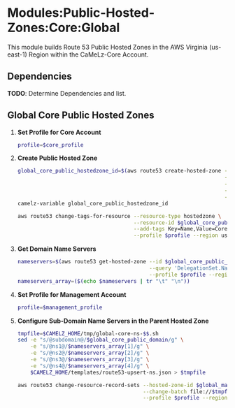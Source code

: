 # Modules:Public-Hosted-Zones:Core:Global

This module builds Route 53 Public Hosted Zones in the AWS Virginia (us-east-1) Region within the CaMeLz-Core Account.

## Dependencies

**TODO**: Determine Dependencies and list.

## Global Core Public Hosted Zones

1. **Set Profile for Core Account**
    ```bash
    profile=$core_profile
    ```

1.  **Create Public Hosted Zone**
    ```bash
    global_core_public_hostedzone_id=$(aws route53 create-hosted-zone --name $global_core_public_domain \
                                                                      --hosted-zone-config Comment="Public Zone for $global_core_public_domain",PrivateZone=false \
                                                                      --caller-reference $(date +%s) \
                                                                      --query 'HostedZone.Id' \
                                                                      --profile $profile --region us-east-1 --output text | cut -f3 -d /)
    camelz-variable global_core_public_hostedzone_id

    aws route53 change-tags-for-resource --resource-type hostedzone \
                                         --resource-id $global_core_public_hostedzone_id \
                                         --add-tags Key=Name,Value=Core-PublicHostedZone Key=Company,Value=CaMeLz Key=Environment,Value=Core \
                                         --profile $profile --region us-east-1 --output text
    ```

1.  **Get Domain Name Servers**
    ```bash
    nameservers=$(aws route53 get-hosted-zone --id $global_core_public_hostedzone_id \
                                              --query 'DelegationSet.NameServers' \
                                              --profile $profile --region us-east-1 --output text)
    nameservers_array=($(echo $nameservers | tr "\t" "\n"))
    ```


1. **Set Profile for Management Account**
    ```bash
    profile=$management_profile
    ```

1.  **Configure Sub-Domain Name Servers in the Parent Hosted Zone**
    ```bash
    tmpfile=$CAMELZ_HOME/tmp/global-core-ns-$$.sh
    sed -e "s/@subdomain@/$global_core_public_domain/g" \
        -e "s/@ns1@/$nameservers_array[1]/g" \
        -e "s/@ns2@/$nameservers_array[2]/g" \
        -e "s/@ns3@/$nameservers_array[3]/g" \
        -e "s/@ns4@/$nameservers_array[4]/g" \
        $CAMELZ_HOME/templates/route53-upsert-ns.json > $tmpfile

    aws route53 change-resource-record-sets --hosted-zone-id $global_management_public_hostedzone_id \
                                            --change-batch file://$tmpfile \
                                            --profile $profile --region us-east-1 --output text
    ```